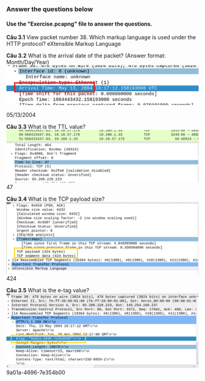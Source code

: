 ### Answer the questions below
#### Use the "Exercise.pcapng" file to answer the questions.

**Câu 3.1** View packet number 38. Which markup language is used under the HTTP protocol?
eXtensible Markup Language

**Câu 3.2** What is the arrival date of the packet? (Answer format: Month/Day/Year)
![alt text](../png/wireSharkBasics/wsbasic2-2.png)

05/13/2004

**Câu 3.3** What is the TTL value?
![alt text](../png/wireSharkBasics/wsbasic2-3.png)
47

**Câu 3.4** What is the TCP payload size?
![alt text](../png/wireSharkBasics/wsbasic2-4.png)
424

**Câu 3.5** What is the e-tag value?
![alt text](../png/wireSharkBasics/wsbasic2-5.png)
9a01a-4696-7e354b00
